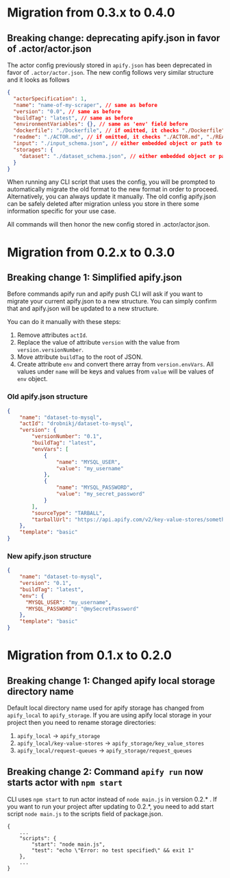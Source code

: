 # Migration from 0.3.x to 0.4.0
## Breaking change: deprecating apify.json in favor of .actor/actor.json
The actor config previously stored in `apify.json` has been deprecated in favor of `.actor/actor.json`. The new config
follows very similar structure and it looks as follows
```json
{
  "actorSpecification": 1,
  "name": "name-of-my-scraper", // same as before
  "version": "0.0", // same as before
  "buildTag": "latest", // same as before
  "environmentVariables": {}, // same as 'env' field before
  "dockerfile": "./Dockerfile", // if omitted, it checks "./Dockerfile" and "../Dockerfile"
  "readme": "./ACTOR.md", // if omitted, it checks "./ACTOR.md", "./README.md" and "../README.md"
  "input": "./input_schema.json", // either embedded object or path to json. If omitted, it checks ./INPUT_SCHEMA.json and ../INPUT_SCHEMA.json
  "storages": {
    "dataset": "./dataset_schema.json", // either embedded object or path to json
  }
}
```

When running any CLI script that uses the config, you will be prompted to automatically migrate the old format to the new format in order to proceed.
Alternatively, you can always update it manually. The old config apify.json can be safely deleted after migration unless you store in there some
information specific for your use case.

All commands will then honor the new config stored in .actor/actor.json.

# Migration from 0.2.x to 0.3.0

## Breaking change 1: Simplified apify.json

Before commands apify run and apify push CLI will ask if you want to migrate your current apify.json to a new structure.
You can simply confirm that and apify.json will be updated to a new structure.

You can do it manually with these steps:
1. Remove attributes `actId`.
2. Replace the value of attribute `version` with the value from `version.versionNumber`.
3. Move attribute `buildTag` to the root of JSON.
4. Create attribute `env` and convert there array from `version.envVars`. All values under `name` will be keys and values from `value` will be values of `env` object.
### Old apify.json structure
```json
{
    "name": "dataset-to-mysql",
    "actId": "drobnikj/dataset-to-mysql",
    "version": {
        "versionNumber": "0.1",
        "buildTag": "latest",
        "envVars": [
            {
                "name": "MYSQL_USER",
                "value": "my_username"
            },
            {
                "name": "MYSQL_PASSWORD",
                "value": "my_secret_password"
            }
        ],
        "sourceType": "TARBALL",
        "tarballUrl": "https://api.apify.com/v2/key-value-stores/something/records/dataset-to-mysql-0.1.zip?disableRedirect=true"
    },
    "template": "basic"
}
```

### New apify.json structure
```json
{
    "name": "dataset-to-mysql",
    "version": "0.1",
    "buildTag": "latest",
    "env": {
      "MYSQL_USER": "my_username",
      "MYSQL_PASSWORD": "@mySecretPassword"
    },
    "template": "basic"
}
```


# Migration from 0.1.x to 0.2.0

## Breaking change 1: Changed apify local storage directory name

Default local directory name used for apify storage has changed from `apify_local` to `apify_storage`.
If you are using apify local storage in your project then you need to rename storage directories:

1. `apify_local` -> `apify_storage`
2. `apify_local/key-value-stores` -> `apify_storage/key_value_stores`
3. `apify_local/request-queues` -> `apify_storage/request_queues`

## Breaking change 2: Command `apify run` now starts actor with `npm start`

CLI uses `npm start` to run actor instead of `node main.js` in version 0.2.* .
If you want to run your project after updating to 0.2.*, you need to add start script `node main.js` to the scripts field of package.json.

```text
{
    ...
    "scripts": {
        "start": "node main.js",
        "test": "echo \"Error: no test specified\" && exit 1"
    },
    ...
}
```

